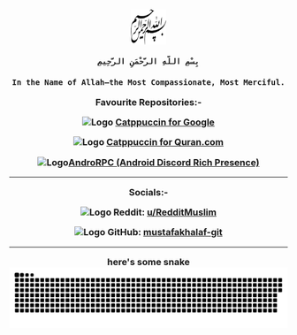 <h3 align="center">
	<picture>
		<source srcset="Bismillah_Dark.png" width="300" alt="Bismillah" media="(prefers-color-scheme: dark)"/>
      		<source srcset="Bismillah.png" width="300" alt="Bismillah" media="(prefers-color-scheme: light), (prefers-color-scheme: no-preference)"/>
    	</picture>
	<img src="Bismillah.png" width="64" height="64" alt="Bismillah"/>
	
	بِسْمِ اللَّهِ الرَّحْمَنِ الرَّحِيمِ
		
	In the Name of Allah—the Most Compassionate, Most Merciful.
Favourite Repositories:-

<img src="https://upload.wikimedia.org/wikipedia/commons/thumb/5/53/Google_%22G%22_Logo.svg/1200px-Google_%22G%22_Logo.svg.png" width="30" alt="Logo"/>  [Catppuccin for Google](https://github.com/mustafakhalaf-git/google)

<img src="https://raw.githubusercontent.com/mustafakhalaf-git/Quran/main/assets/quran.png" width="40" alt="Logo"/>  [Catppuccin for Quran.com](https://github.com/mustafakhalaf-git/quran)

<img src="https://logos-world.net/wp-content/uploads/2020/12/Discord-Logo.png" width="40" alt="Logo"/>[AndroRPC (Android Discord Rich Presence)](https://github.com/mustafakhalaf-git/AndroRPC)

------------
Socials:-

<img src="https://www.redditinc.com/assets/images/site/logo01.svg" width="30" alt="Logo"/> Reddit: [u/RedditMuslim](https://reddit.com/u/RedditMuslim)

<img src="https://github.githubassets.com/images/modules/logos_page/GitHub-Mark.png" width="30" alt="Logo"/> GitHub: [mustafakhalaf-git](https://github.com/mustafakhalaf-git)

-------------------------

here's some snake
<img src="snake.svg">
</h3>
